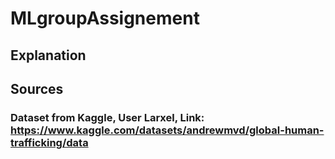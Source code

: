 # MLgroupAssignement

## Explanation

## Sources
### Dataset from Kaggle, User Larxel, Link: https://www.kaggle.com/datasets/andrewmvd/global-human-trafficking/data 
